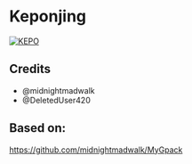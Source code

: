 # Keponjing


<p align="center">

<a href = "https://heroku.com/deploy?template=https://github.com/ikhsncml/bacotbet"><img src="https://www.herokucdn.com/deploy/button.svg" alt="KEPO"> </a>

</p>

## Credits

- @midnightmadwalk
- @DeletedUser420

## Based on:

https://github.com/midnightmadwalk/MyGpack
